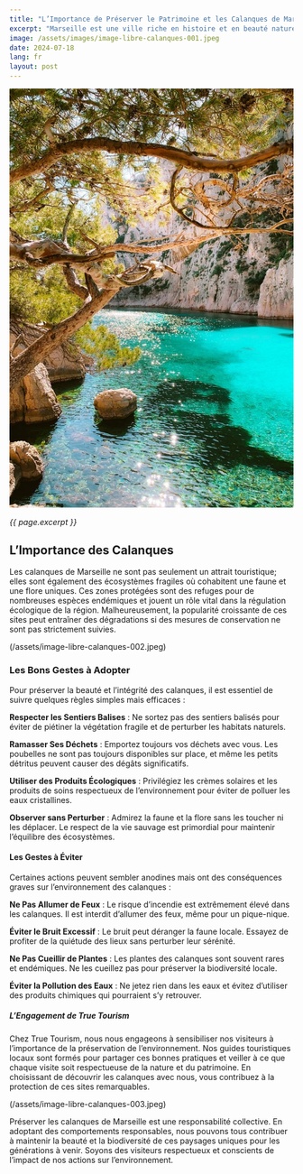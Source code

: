 ```yaml
---
title: "L’Importance de Préserver le Patrimoine et les Calanques de Marseille"
excerpt: "Marseille est une ville riche en histoire et en beauté naturelle, et parmi ses trésors les plus précieux se trouvent les calanques. Ces formations rocheuses spectaculaires, s’étendant le long de la côte méditerranéenne, et nous offrent des paysages époustouflants. Les calanques abritent une biodiversité exceptionnelle, et préserver ce patrimoine naturel est crucial pour les générations futures, et cela commence par adopter des comportements respectueux de l’environnement."
image: /assets/images/image-libre-calanques-001.jpeg
date: 2024-07-18 
lang: fr
layout: post
---
```


![L’Importance de Préserver le Patrimoine et les Calanques de Marseille](/assets/images/image-libre-calanques-001.jpeg)


_{{ page.excerpt }}_

## L’Importance des Calanques
Les calanques de Marseille ne sont pas seulement un attrait touristique; elles sont également des écosystèmes fragiles où cohabitent une faune et une flore uniques. Ces zones protégées sont des refuges pour de nombreuses espèces endémiques et jouent un rôle vital dans la régulation écologique de la région. Malheureusement, la popularité croissante de ces sites peut entraîner des dégradations si des mesures de conservation ne sont pas strictement suivies. 

(/assets/image-libre-calanques-002.jpeg)

### **Les Bons Gestes à Adopter**
Pour préserver la beauté et l’intégrité des calanques, il est essentiel de suivre quelques règles simples mais efficaces :

**Respecter les Sentiers Balises** : Ne sortez pas des sentiers balisés pour éviter de piétiner la végétation fragile et de perturber les habitats naturels.

**Ramasser Ses Déchets** : Emportez toujours vos déchets avec vous. Les poubelles ne sont pas toujours disponibles sur place, et même les petits détritus peuvent causer des dégâts significatifs.

**Utiliser des Produits Écologiques** : Privilégiez les crèmes solaires et les produits de soins respectueux de l’environnement pour éviter de polluer les eaux cristallines.

**Observer sans Perturber** : Admirez la faune et la flore sans les toucher ni les déplacer. Le respect de la vie sauvage est primordial pour maintenir l’équilibre des écosystèmes.

#### **Les Gestes à Éviter**
Certaines actions peuvent sembler anodines mais ont des conséquences graves sur l’environnement des calanques :

**Ne Pas Allumer de Feux** : Le risque d’incendie est extrêmement élevé dans les calanques. Il est interdit d’allumer des feux, même pour un pique-nique.

**Éviter le Bruit Excessif** : Le bruit peut déranger la faune locale. Essayez de profiter de la quiétude des lieux sans perturber leur sérénité.

**Ne Pas Cueillir de Plantes** : Les plantes des calanques sont souvent rares et endémiques. Ne les cueillez pas pour préserver la biodiversité locale.

**Éviter la Pollution des Eaux** : Ne jetez rien dans les eaux et évitez d’utiliser des produits chimiques qui pourraient s’y retrouver.

##### L’Engagement de True Tourism

Chez True Tourism, nous nous engageons à sensibiliser nos visiteurs à l’importance de la préservation de l’environnement. Nos guides touristiques locaux sont formés pour partager ces bonnes pratiques et veiller à ce que chaque visite soit respectueuse de la nature et du patrimoine. En choisissant de découvrir les calanques avec nous, vous contribuez à la protection de ces sites remarquables.

(/assets/image-libre-calanques-003.jpeg)

Préserver les calanques de Marseille est une responsabilité collective. En adoptant des comportements responsables, nous pouvons tous contribuer à maintenir la beauté et la biodiversité de ces paysages uniques pour les générations à venir. Soyons des visiteurs respectueux et conscients de l’impact de nos actions sur l’environnement.

